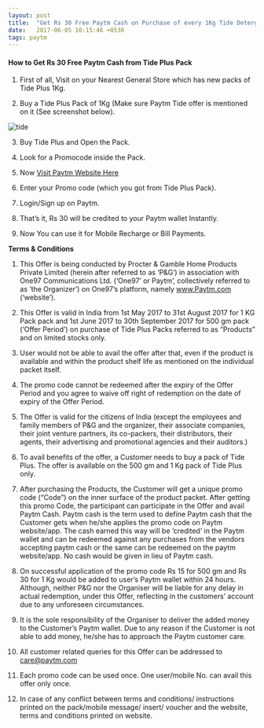 ```yaml
---
layout: post
title:  "Get Rs 30 Free Paytm Cash on Purchase of every 1Kg Tide Detergent Pack"
date:   2017-06-05 10:15:46 +0530
tags: paytm
---
```


<h4>How to Get Rs 30 Free Paytm Cash from Tide Plus Pack</h4>

1) First of all, Visit on your Nearest General Store which has new packs of Tide Plus 1Kg. 

2) Buy a Tide Plus Pack of 1Kg (Make sure Paytm Tide offer is mentioned on it (See screenshot below).

![tide](https://s30.postimg.org/fwy1gx6e9/IMG_20170507_185300-450x242.jpg)

3) Buy Tide Plus and Open the Pack.

4) Look for a Promocode inside the Pack.

5) Now [Visit Paytm Website Here](https://paytm.com/TidePlus)

6) Enter your Promo code (which you got from Tide Plus Pack).

7) Login/Sign up on Paytm.

8) That’s it, Rs 30 will be credited to your Paytm wallet Instantly.

9) Now You can use it for Mobile Recharge or Bill Payments.



**Terms & Conditions**

1) This Offer is being conducted by Procter & Gamble Home Products Private Limited (herein after referred to as ‘P&G’) in association with One97 Communications Ltd. (‘One97’ or Paytm’, collectively referred to as ‘the Organizer’) on One97’s platform, namely www.Paytm.com (‘website’).

2) This Offer is valid in India from 1st May 2017 to 31st August 2017 for 1 KG Pack pack and 1st June 2017 to 30th September 2017 for 500 gm pack (‘Offer Period’) on purchase of Tide Plus Packs referred to as “Products” and on limited stocks only.

3) User would not be able to avail the offer after that, even if the product is available and within the product shelf life as mentioned on the individual packet itself.

4) The promo code cannot be redeemed after the expiry of the Offer Period and you agree to waive off right of redemption on the date of expiry of the Offer Period.

5) The Offer is valid for the citizens of India (except the employees and family members of P&G and the organizer, their associate companies, their joint venture partners, its co-packers, their distributors, their agents, their advertising and promotional agencies and their auditors.)

6) To avail benefits of the offer, a Customer needs to buy a pack of Tide Plus. The offer is available on the 500 gm and 1 Kg pack of Tide Plus only.

7) After purchasing the Products, the Customer will get a unique promo code (“Code”) on the inner surface of the product packet. After getting this promo Code, the participant can participate in the Offer and avail Paytm Cash. Paytm cash is the term used to define Paytm cash that the Customer gets when he/she applies the promo code on Paytm website/app. The cash earned this way will be ‘credited’ in the Paytm wallet and can be redeemed against any purchases from the vendors accepting paytm cash or the same can be redeemed on the paytm website/app. No cash would be given in lieu of Paytm cash.

8) On successful application of the promo code Rs 15 for 500 gm and Rs 30 for 1 Kg would be added to user’s Paytm wallet within 24 hours. Although, neither P&G nor the Organiser will be liable for any delay in actual redemption, under this Offer, reflecting in the customers’ account due to any unforeseen circumstances.

9) It is the sole responsibility of the Organiser to deliver the added money to the Customer’s Paytm wallet. Due to any reason if the Customer is not able to add money, he/she has to approach the Paytm customer care.

10) All customer related queries for this Offer can be addressed to care@paytm.com

11) Each promo code can be used once.
One user/mobile No. can avail this offer only once.

12) In case of any conflict between terms and conditions/ instructions printed on the pack/mobile message/ insert/ voucher and the website, terms and conditions printed on website.
